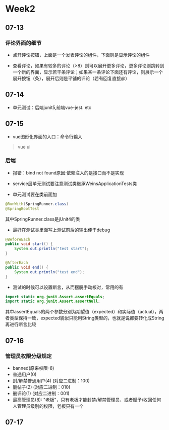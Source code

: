 # Week2

## 07-13

### 评论界面的细节

- 点开评论按钮，上面是一个发表评论的组件，下面则是显示评论的组件

- 查看评论，如果有较多的评论（>8）则可以展开更多评论，更多评论则跳转到一个新的界面，显示若干条评论；如果某一条评论下面还有评论，则展示一个展开按钮（条），展开后则是平铺的评论（若有回复直接@）

## 07-14

- 单元测试：后端junit5,前端vue-jest. etc

## 07-15

- vue图形化界面的入口：命令行输入

> vue ui

### 后端

- 报错：bind not found原因:依赖注入的是接口而不是实现

- service层单元测试要注意测试类继承WeinsApplicationTests类

- 单元测试要在类前面加

```java
@RunWith(SpringRunner.class)
@SpringBootTest
```

其中SpringRunner.class是jUnit4的类

- 最好在测试类里面写上测试前后的输出便于debug

```java
@BeforeEach
public void start() {
    System.out.println("test start");
}

@AfterEach
public void end() {
    System.out.println("test end");
}
```

- 测试的时候可以设置断言，从而摆脱手动核对，常用的有

```java
import static org.junit.Assert.assertEquals;
import static org.junit.Assert.assertNull;
```

其中assertEquals的两个参数分别为期望值（expected）和实际值（actual），两者类型保持一致，expected貌似只能用String类型的，也就是说都要转化成String再进行断言比较

## 07-16

### 管理员权限分级规定

- banned(原来权限-8)
- 普通用户(0)
- 封/解禁普通用户(4) (对应二进制：100)
- 删帖子(2) (对应二进制：010)
- 删评论(1) (对应二进制：001)
- 最高管理员(8): "老板"，只有老板才能封禁/解禁管理员，或者赋予/收回任何人管理员级别的权限，老板只有一个

## 07-17
